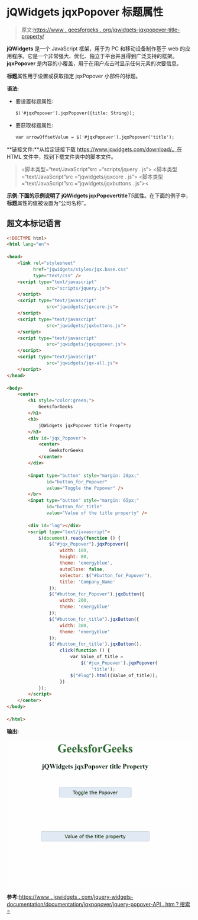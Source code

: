 # jQWidgets jqxPopover 标题属性

> 原文:[https://www . geesforgeks . org/jqwidgets-jqxpopover-title-property/](https://www.geeksforgeeks.org/jqwidgets-jqxpopover-title-property/)

**jQWidgets** 是一个 JavaScript 框架，用于为 PC 和移动设备制作基于 web 的应用程序。它是一个非常强大、优化、独立于平台并且得到广泛支持的框架。 **jqxPopover** 是内容的小覆盖，用于在用户点击时显示任何元素的次要信息。

**标题**属性用于设置或获取指定 jqxPopover 小部件的标题。

**语法:**

*   要设置标题属性:

    ```html
    $('#jqxPopover').jqxPopover({title: String});
    ```

*   要获取标题属性:

    ```html
    var arrowOffsetValue = $('#jqxPopover').jqxPopover('title');
    ```

**链接文件:**从给定链接下载 https://www.jqwidgets.com/download/。在 HTML 文件中，找到下载文件夹中的脚本文件。

> <link rel="”stylesheet”" href="”jqwidgets/styles/jqx.base.css”" type="”text/css”/">
> <脚本类型=“text/JavaScript”src =“scripts/jquery . js”></script>
> <脚本类型=“text/JavaScript”src =“jqwidgets/jqxcore . js”></script>
> <脚本类型=“text/JavaScript”src =“jqwidgets/jqxbuttons . js”><

**示例:**下面的示例说明了 jQWidgets jqxPopover**title***T5*属性。在下面的例子中，**标题**属性的值被设置为“公司名称”。

## 超文本标记语言

```html
<!DOCTYPE html>
<html lang="en">

<head>
    <link rel="stylesheet" 
          href="jqwidgets/styles/jqx.base.css"
          type="text/css" />
    <script type="text/javascript" 
               src="scripts/jquery.js">
    </script>
    <script type="text/javascript" 
               src="jqwidgets/jqxcore.js">
    </script>
    <script type="text/javascript" 
               src="jqwidgets/jqxbuttons.js">
    </script>
    <script type="text/javascript" 
               src="jqwidgets/jqxpopover.js">
    </script>
    <script type="text/javascript" 
               src="jqwidgets/jqx-all.js">
    </script>
</head>

<body>
    <center>
        <h1 style="color:green;">
            GeeksforGeeks
        </h1>
        <h3>
            jQWidgets jqxPopover title Property
        </h3>
        <div id='jqx_Popover'>
            <center>
                GeeksforGeeks
            </center>
        </div>

        <input type="button" style="margin: 28px;" 
               id="button_for_Popover" 
               value="Toggle the Popover" />
        </br>
        <input type="button" style="margin: 65px;" 
               id="button_for_title" 
               value="Value of the title property" />

        <div id="log"></div>
        <script type="text/javascript">
            $(document).ready(function () {
                $("#jqx_Popover").jqxPopover({
                    width: 180,
                    height: 80,
                    theme: 'energyblue',
                    autoClose: false,
                    selector: $("#button_for_Popover"),
                    title: 'Company_Name'
                });
                $("#button_for_Popover").jqxButton({
                    width: 200,
                    theme: 'energyblue'
                });
                $("#button_for_title").jqxButton({
                    width: 300,
                    theme: 'energyblue'
                });
                $('#button_for_title').jqxButton().
                    click(function () {
                        var Value_of_title =
                            $('#jqx_Popover').jqxPopover(
                                'title');
                        $("#log").html((Value_of_title));
                    })
            });
        </script>
    </center>
</body>

</html>
```

**输出:**

![](img/040f3f8930e955121e906123ce5b5caf.png)

**参考:**[https://www . jqwidgets . com/jquery-widgets-documentation/documentation/jqxpopover/jquery-popover-API . htm？搜索=](https://www.jqwidgets.com/jquery-widgets-documentation/documentation/jqxpopover/jquery-popover-api.htm?search=)
